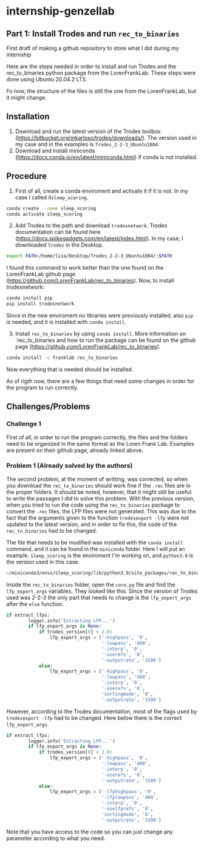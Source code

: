 # internship-genzellab

## Part 1: Install Trodes and run `rec_to_binaries`

First draft of making a github repository to store what I did during my internship

Here are the steps needed in order to install and run Trodes and the rec_to_binaries python package from the LorenFrankLab. These steps were done using Ubuntu 20.04.2 LTS.  

Fo now, the structure of the files is still the one from the LorenFrankLab, but it might change.

## Installation

1. Download and run the latest version of the Trodes toolbox (https://bitbucket.org/mkarlsso/trodes/downloads/). The version used in my case and in the examples is `Trodes_2-2-3_Ubuntu1804`. 
2. Download and install miniconda (https://docs.conda.io/en/latest/miniconda.html) if conda is not installed.

## Procedure

1. First of all, create a conda enviroment and activate it if it is not. In my case I called it`sleep_scoring`.
```bash
conda create --name sleep_scoring
conda activate sleep_scoring
```
2. Add Trodes to the path and download `trodesnetwork`. Trodes documentation can be found here (https://docs.spikegadgets.com/en/latest/index.html). In my case, I downloaded `Trodes` in the Desktop.
```bash
export PATH=/home/lisa/Desktop/Trodes_2-2-3_Ubuntu1804/:$PATH
```
I found this command to work better than the one found on the LorenFrankLab github page (https://github.com/LorenFrankLab/rec_to_binaries).
Now, to install trodesnetwork:
```bash
conda install pip
pip install trodesnetwork
```
Since in the new enviroment no libraries were previously installed, also `pip` is needed, and it is installed with `conda install`.

3. Install `rec_to_binaries` by using `conda install`. More information on `rec_to_binaries and how to run the package can be found on the github page (https://github.com/LorenFrankLab/rec_to_binaries).
```bash
conda install -c franklab rec_to_binaries
```
Now everything that is needed should be installed.

As of rigth now, there are a few things that need some changes in order for the program to run correctly.

## Challenges/Problems

### Challenge 1

First of all, in order to run the program correctly, the files and the folders need to be organized in the same format as the Loren Frank Lab. Examples are present on their github page, already linked above. 

### Problem 1 (Already solved by the authors)

The second problem, at the moment of writting, was corrected, so when you download the `rec_to_binaries` should work fine if the `.rec` files are in the proper folders. It should be noted, however, that it might still be useful to write the passages I did to solve this problem. 
With the previous version, when you tried to run the code using the `rec_to_binaries` package to convert the `.rec` files, the LFP files were not generated. This was due to the fact that the arguments given to the function `trodesexport -lfp` were not updated to the latest version, and in order to fix this, the code of the `rec_to_binaries` had to be changed. 

The file that needs to be modified was installed with the `conda install` command, and it can be found in the `miniconda` folder. Here I will put an example. `sleep_scoring` is the enviroment I'm working on, and `python3.9` is the version used in this case.
```bash
~/miniconda3/envs/sleep_scoring/lib/python3.9/site_packages/rec_to_binaries
```

Inside the `rec_to_binaries` folder, open the `core.py` file and find the `lfp_export_args` variables. They looked like this. Since the version of Trodes used was 2-2-3 the only part that needs to change is the `lfp_export_args` after the `else` function.

```python
if extract_lfps:
        logger.info('Extracting LFP...')
        if lfp_export_args is None:
            if trodes_version[0] < 2.0:
                lfp_export_args = ('-highpass', '0',
                                   '-lowpass', '400',
                                   '-interp', '0',
                                   '-userefs', '0',
                                   '-outputrate', '1500')
            else:
                lfp_export_args = ('-highpass', '0',
                                   '-lowpass', '400',
                                   '-interp', '0',
                                   '-userefs', '0',
                                   'sortingmode', '0',
                                   '-outputrate', '1500')
```

However, according to the Trodes documentation, most of the flags used by `trodesexport -lfp` had to be changed. Here below there is the correct `lfp_export_args`.

```python
if extract_lfps:
        logger.info('Extracting LFP...')
        if lfp_export_args is None:
            if trodes_version[0] < 2.0:
                lfp_export_args = ('-highpass', '0',
                                   '-lowpass', '400',
                                   '-interp', '0',
                                   '-userefs', '0',
                                   '-outputrate', '1500')
            else:
                lfp_export_args = ('-lfphighpass', '0',
                                   '-lfplowpass', '400',
                                   '-interp', '0',
                                   '-uselfprefs', '0',
                                   'sortingmode', '0',
                                   '-outputrate', '1500')
```

Note that you have access to the code so you can just change any parameter according to what you need.
